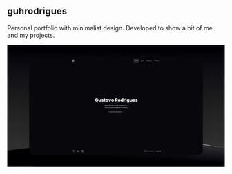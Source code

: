 ## guhrodrigues

Personal portfolio with minimalist design. Developed to show a bit of me and my projects.

<a href="https://guhrodrigues.vercel.app/">
    <img src="./public/portfolio.png" />
</a>
